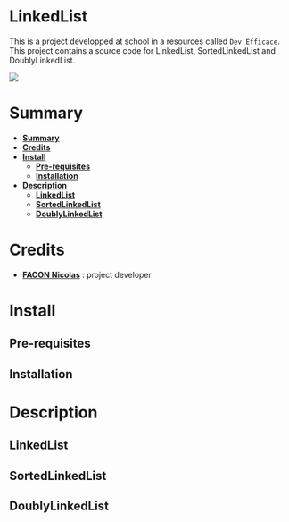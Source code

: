 # LinkedList

This is a project developped at school in a resources called `Dev Efficace`. This project contains a source code for LinkedList, SortedLinkedList and DoublyLinkedList.

![](https://cdn.programiz.com/sites/tutorial2program/files/linked-list-concept.png)

# Summary

* **[Summary](#summary)**
* **[Credits](#credits)**
* **[Install](#install)**
  * **[Pre-requisites](#pre-requisites)**
  * **[Installation](#installation)**
* **[Description](#description)**
  * **[LinkedList](#linkedlist)**
  * **[SortedLinkedList](#sortedlinkedlist)**
  * **[DoublyLinkedList](#doublylinkedlist)**

# Credits

* **[FACON Nicolas](github.com/FACON-Nicolas)** : project developer

# Install

## Pre-requisites

## Installation

# Description

## LinkedList

## SortedLinkedList

## DoublyLinkedList
